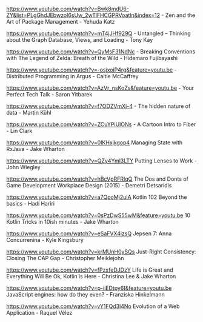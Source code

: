 https://www.youtube.com/watch?v=Bwk8mdU6-ZY&list=PLgGhdJEbwzoI6sUw_2wTlFHCGPRVoatln&index=12 - Zen and the Art of Package Management - Yehuda Katz

https://www.youtube.com/watch?v=mT4jJHf929Q - Untangled – Thinking about the Graph Database, Views, and Loading - Tony Kay

https://www.youtube.com/watch?v=QyMsF31NdNc - Breaking Conventions with The Legend of Zelda: Breath of the Wild - Hidemaro Fujibayashi

https://www.youtube.com/watch?v=-osjxoiP4rg&feature=youtu.be - Distributed Programming in Argus - Caitie McCaffrey

https://www.youtube.com/watch?v=AzVr_nsKoZs&feature=youtu.be - Your Perfect Tech Talk - Saron Yitbarek

https://www.youtube.com/watch?v=f7ODZVmXj-4 - The hidden nature of data - Martin Kühl

https://www.youtube.com/watch?v=ZCuYPiUIONs - A Cartoon Intro to Fiber - Lin Clark 

https://www.youtube.com/watch?v=0IKHxjkgop4 Managing State with RxJava - Jake Wharton

https://www.youtube.com/watch?v=QZy4Yml3LTY Putting Lenses to Work - John Wiegley

https://www.youtube.com/watch?v=hBcVpRFRIqQ The Dos and Donts of Game Development Workplace Design (2015) - Demetri Detsaridis 

https://www.youtube.com/watch?v=a7QpoMj2uIA Kotlin 102 Beyond the basics - Hadi Hariri

https://www.youtube.com/watch?v=0sPzDwS55wM&feature=youtu.be 10 Kotlin Tricks in 10ish minutes - Jake Wharton

https://www.youtube.com/watch?v=eSaFVX4izsQ Jepsen 7: Anna Concurrenina - Kyle Kingsbury

https://www.youtube.com/watch?v=krMUnH0ySQs Just-Right Consistency: Closing The CAP Gap - Christopher Meiklejohn  

https://www.youtube.com/watch?v=fPzxfeDJDzY Life is Great and Everything Will Be Ok, Kotlin is Here - Christina Lee & Jake Wharton

https://www.youtube.com/watch?v=p-iiEDtpy6I&feature=youtu.be JavaScript engines: how do they even? - Franziska Hinkelmann 

https://www.youtube.com/watch?v=vY1FQd3l4No Evolution of a Web Application - Raquel Vélez
